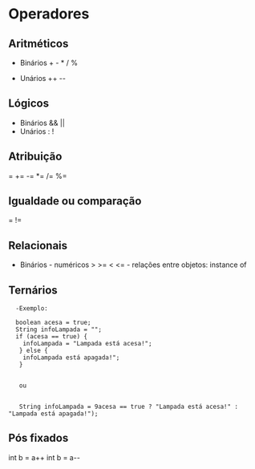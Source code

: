 # Operadores

## Aritméticos

- Binários + - * / %

- Unários  ++  --

## Lógicos

- Binários  && ||
- Unários : !

## Atribuição

=  +=   -= *=  /=  %=

## Igualdade ou comparação

=  !=

## Relacionais
 
 - Binários
       - numéricos > >= < <=
       - relações entre objetos: instance of
       
## Ternários

      -Exemplo:
      
      boolean acesa = true;
      String infoLampada = "";
      if (acesa == true) {
        infoLampada = "Lampada está acesa!";
       } else {
        infoLampada está apagada!";
       }
       
       
       ou
       
       
       String infoLampada = 9acesa == true ? "Lampada está acesa!" : "Lampada está apagada!");
       
       
 ## Pós fixados
 
 int b = a++
 int b = a--
